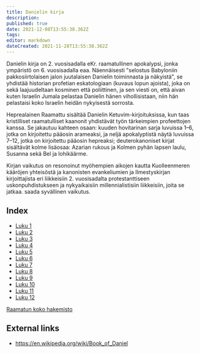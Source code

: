 ```yaml
---
title: Danielin kirja
description: 
published: true
date: 2021-12-08T13:55:38.362Z
tags: 
editor: markdown
dateCreated: 2021-11-28T13:55:38.362Z
---
```


Danielin kirja on 2. vuosisadalla eKr. raamatullinen apokalypsi, jonka ympäristö on 6. vuosisadalla eaa. Näennäisesti "selostus Babyloniin pakkosiirtolaisen jalon juutalaisen Danielin toiminnasta ja näkyistä", se yhdistää historian profetian eskatologiaan (kuvaus lopun ajoista), joka on sekä laajuudeltaan kosminen että poliittinen, ja sen viesti on, että aivan kuten Israelin Jumala pelastaa Danielin hänen vihollisistaan, niin hän pelastaisi koko Israelin heidän nykyisestä sorrosta.

Heprealainen Raamattu sisältää Danielin Ketuvim-kirjoituksissa, kun taas kristilliset raamatulliset kaanonit yhdistävät työn tärkeimpien profeettojen kanssa. Se jakautuu kahteen osaan: kuuden hovitarinan sarja luvuissa 1–6, jotka on kirjoitettu pääosin arameaksi, ja neljä apokalyptistä näytä luvuissa 7–12, jotka on kirjoitettu pääosin hepreaksi; deuterokanoniset kirjat sisältävät kolme lisäosaa: Azarian rukous ja Kolmen pyhän lapsen laulu, Susanna sekä Bel ja lohikäärme. 

Kirjan vaikutus on resonoinut myöhempien aikojen kautta Kuolleenmeren kääröjen yhteisöstä ja kanonisten evankeliumien ja Ilmestyskirjan kirjoittajista eri liikkeisiin 2. vuosisadalta protestanttiseen uskonpuhdistukseen ja nykyaikaisiin millennialistisiin liikkeisiin, joita se jatkaa. saada syvällinen vaikutus.

## Index

- [Luku 1](/fi/Bible/Daniel/1)
- [Luku 2](/fi/Bible/Daniel/2)
- [Luku 3](/fi/Bible/Daniel/3)
- [Luku 4](/fi/Bible/Daniel/4)
- [Luku 5](/fi/Bible/Daniel/5)
- [Luku 6](/fi/Bible/Daniel/6)
- [Luku 7](/fi/Bible/Daniel/7)
- [Luku 8](/fi/Bible/Daniel/8)
- [Luku 9](/fi/Bible/Daniel/9)
- [Luku 10](/fi/Bible/Daniel/10)
- [Luku 11](/fi/Bible/Daniel/11)
- [Luku 12](/fi/Bible/Daniel/12)



[Raamatun koko hakemisto](/fi/index/bible)


## External links

- https://en.wikipedia.org/wiki/Book_of_Daniel